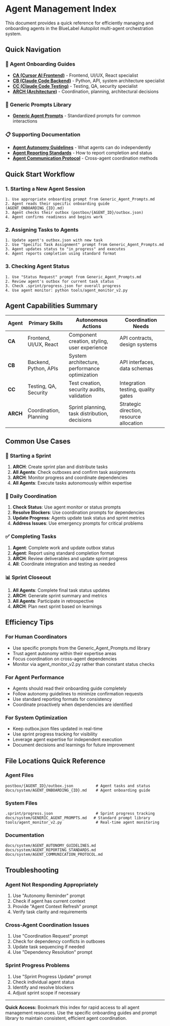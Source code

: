 # Agent Management Index

This document provides a quick reference for efficiently managing and onboarding agents in the BlueLabel Autopilot multi-agent orchestration system.

## Quick Navigation

### 🚀 Agent Onboarding Guides
- **[CA (Cursor AI Frontend)](AGENT_ONBOARDING_CA.md)** - Frontend, UI/UX, React specialist
- **[CB (Claude Code Backend)](AGENT_ONBOARDING_CB.md)** - Python, API, system architecture specialist  
- **[CC (Claude Code Testing)](AGENT_ONBOARDING_CC.md)** - Testing, QA, security specialist
- **[ARCH (Architecture)](AGENT_ONBOARDING_ARCH.md)** - Coordination, planning, architectural decisions

### 📝 Generic Prompts Library
- **[Generic Agent Prompts](GENERIC_AGENT_PROMPTS.md)** - Standardized prompts for common interactions

### 📋 Supporting Documentation
- **[Agent Autonomy Guidelines](AGENT_AUTONOMY_GUIDELINES.md)** - What agents can do independently
- **[Agent Reporting Standards](AGENT_REPORTING_STANDARDS.md)** - How to report completion and status
- **[Agent Communication Protocol](AGENT_COMMUNICATION_PROTOCOL.md)** - Cross-agent coordination methods

## Quick Start Workflow

### 1. Starting a New Agent Session
```
1. Use appropriate onboarding prompt from Generic_Agent_Prompts.md
2. Agent reads their specific onboarding guide (AGENT_ONBOARDING_{ID}.md)
3. Agent checks their outbox (postbox/{AGENT_ID}/outbox.json)
4. Agent confirms readiness and begins work
```

### 2. Assigning Tasks to Agents
```
1. Update agent's outbox.json with new task
2. Use "Specific Task Assignment" prompt from Generic_Agent_Prompts.md
3. Agent updates status to "in_progress" and executes
4. Agent reports completion using standard format
```

### 3. Checking Agent Status
```
1. Use "Status Request" prompt from Generic_Agent_Prompts.md
2. Review agent's outbox for current task status
3. Check .sprint/progress.json for overall progress
4. Use agent monitor: python tools/agent_monitor_v2.py
```

## Agent Capabilities Summary

| Agent | Primary Skills | Autonomous Actions | Coordination Needs |
|-------|---------------|-------------------|-------------------|
| **CA** | Frontend, UI/UX, React | Component creation, styling, user experience | API contracts, design systems |
| **CB** | Backend, Python, APIs | System architecture, performance optimization | API interfaces, data schemas |
| **CC** | Testing, QA, Security | Test creation, security audits, validation | Integration testing, quality gates |
| **ARCH** | Coordination, Planning | Sprint planning, task distribution, decisions | Strategic direction, resource allocation |

## Common Use Cases

### 🎯 Starting a Sprint
1. **ARCH**: Create sprint plan and distribute tasks
2. **All Agents**: Check outboxes and confirm task assignments
3. **ARCH**: Monitor progress and coordinate dependencies
4. **All Agents**: Execute tasks autonomously within expertise

### 🔄 Daily Coordination
1. **Check Status**: Use agent monitor or status prompts
2. **Resolve Blockers**: Use coordination prompts for dependencies
3. **Update Progress**: Agents update task status and sprint metrics
4. **Address Issues**: Use emergency prompts for critical problems

### ✅ Completing Tasks
1. **Agent**: Complete work and update outbox status
2. **Agent**: Report using standard completion format
3. **ARCH**: Review deliverables and update sprint progress
4. **All**: Coordinate integration and testing as needed

### 📊 Sprint Closeout
1. **All Agents**: Complete final task status updates
2. **ARCH**: Generate sprint summary and metrics
3. **All Agents**: Participate in retrospective
4. **ARCH**: Plan next sprint based on learnings

## Efficiency Tips

### For Human Coordinators
- Use specific prompts from the Generic_Agent_Prompts.md library
- Trust agent autonomy within their expertise areas
- Focus coordination on cross-agent dependencies
- Monitor via agent_monitor_v2.py rather than constant status checks

### For Agent Performance
- Agents should read their onboarding guide completely
- Follow autonomy guidelines to minimize confirmation requests
- Use standard reporting formats for consistency
- Coordinate proactively when dependencies are identified

### For System Optimization
- Keep outbox.json files updated in real-time
- Use sprint progress tracking for visibility
- Leverage agent expertise for independent execution
- Document decisions and learnings for future improvement

## File Locations Quick Reference

### Agent Files
```
postbox/{AGENT_ID}/outbox.json          # Agent tasks and status
docs/system/AGENT_ONBOARDING_{ID}.md    # Agent onboarding guide
```

### System Files
```
.sprint/progress.json                   # Sprint progress tracking
docs/system/GENERIC_AGENT_PROMPTS.md   # Standard prompt library
tools/agent_monitor_v2.py               # Real-time agent monitoring
```

### Documentation
```
docs/system/AGENT_AUTONOMY_GUIDELINES.md
docs/system/AGENT_REPORTING_STANDARDS.md
docs/system/AGENT_COMMUNICATION_PROTOCOL.md
```

## Troubleshooting

### Agent Not Responding Appropriately
1. Use "Autonomy Reminder" prompt
2. Check if agent has current context
3. Provide "Agent Context Refresh" prompt
4. Verify task clarity and requirements

### Cross-Agent Coordination Issues
1. Use "Coordination Request" prompt
2. Check for dependency conflicts in outboxes
3. Update task sequencing if needed
4. Use "Dependency Resolution" prompt

### Sprint Progress Problems
1. Use "Sprint Progress Update" prompt
2. Check individual agent status
3. Identify and resolve blockers
4. Adjust sprint scope if necessary

---

**Quick Access:** Bookmark this index for rapid access to all agent management resources. Use the specific onboarding guides and prompt library to maintain consistent, efficient agent coordination.